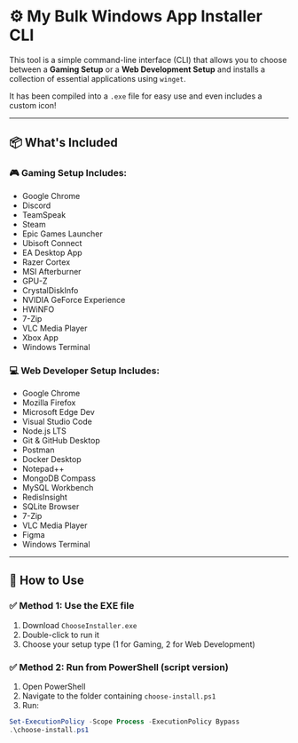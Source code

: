 # ⚙️ My Bulk Windows App Installer CLI

This tool is a simple command-line interface (CLI) that allows you to choose between a **Gaming Setup** or a **Web Development Setup** and installs a collection of essential applications using `winget`.

It has been compiled into a `.exe` file for easy use and even includes a custom icon!

---

## 📦 What's Included

### 🎮 Gaming Setup Includes:
- Google Chrome
- Discord
- TeamSpeak
- Steam
- Epic Games Launcher
- Ubisoft Connect
- EA Desktop App
- Razer Cortex
- MSI Afterburner
- GPU-Z
- CrystalDiskInfo
- NVIDIA GeForce Experience
- HWiNFO
- 7-Zip
- VLC Media Player
- Xbox App
- Windows Terminal

### 💻 Web Developer Setup Includes:
- Google Chrome
- Mozilla Firefox
- Microsoft Edge Dev
- Visual Studio Code
- Node.js LTS
- Git & GitHub Desktop
- Postman
- Docker Desktop
- Notepad++
- MongoDB Compass
- MySQL Workbench
- RedisInsight
- SQLite Browser
- 7-Zip
- VLC Media Player
- Figma
- Windows Terminal

---

## 🚀 How to Use

### ✅ Method 1: Use the EXE file

1. Download `ChooseInstaller.exe`
2. Double-click to run it
3. Choose your setup type (1 for Gaming, 2 for Web Development)

### ✅ Method 2: Run from PowerShell (script version)

1. Open PowerShell
2. Navigate to the folder containing `choose-install.ps1`
3. Run:

```powershell
Set-ExecutionPolicy -Scope Process -ExecutionPolicy Bypass
.\choose-install.ps1
